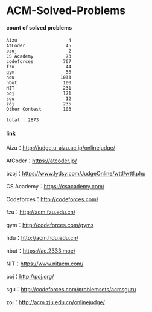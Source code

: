 ﻿# ACM-Solved-Problems

#### count of solved problems
	Aizu                   4
	AtCoder               45
	bzoj                   2
	CS Academy            73
	codeforces           767
	fzu                   44
	gym                   53
	hdu                 1033
	nbut                 100
	NIT                  231
	poj                  171
	sgu                   12
	zoj                  235
	Other Contest        103

`total : 2873`


#### link

Aizu：http://judge.u-aizu.ac.jp/onlinejudge/

AtCoder：https://atcoder.jp/

bzoj：https://www.lydsy.com/JudgeOnline/wttl/wttl.php

CS Academy：https://csacademy.com/

Codeforces：http://codeforces.com/

fzu：http://acm.fzu.edu.cn/

gym：http://codeforces.com/gyms

hdu：http://acm.hdu.edu.cn/

nbut：https://ac.2333.moe/

NIT：https://www.nitacm.com/

poj：http://poj.org/

sgu：http://codeforces.com/problemsets/acmsguru

zoj：http://acm.zju.edu.cn/onlinejudge/
